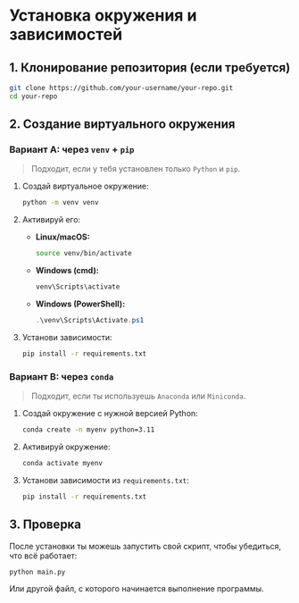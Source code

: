 
# Установка окружения и зависимостей

## 1. Клонирование репозитория (если требуется)
```bash
git clone https://github.com/your-username/your-repo.git
cd your-repo
```

## 2. Создание виртуального окружения

### Вариант A: через `venv` + `pip`
> Подходит, если у тебя установлен только `Python` и `pip`.

1. Создай виртуальное окружение:
   ```bash
   python -m venv venv
   ```

2. Активируй его:

   - **Linux/macOS:**
     ```bash
     source venv/bin/activate
     ```

   - **Windows (cmd):**
     ```cmd
     venv\Scripts\activate
     ```

   - **Windows (PowerShell):**
     ```powershell
     .\venv\Scripts\Activate.ps1
     ```

3. Установи зависимости:
   ```bash
   pip install -r requirements.txt
   ```

### Вариант B: через `conda`
> Подходит, если ты используешь `Anaconda` или `Miniconda`.

1. Создай окружение с нужной версией Python:
   ```bash
   conda create -n myenv python=3.11
   ```

2. Активируй окружение:
   ```bash
   conda activate myenv
   ```

3. Установи зависимости из `requirements.txt`:
   ```bash
   pip install -r requirements.txt
   ```

## 3. Проверка

После установки ты можешь запустить свой скрипт, чтобы убедиться, что всё работает:

```bash
python main.py
```

Или другой файл, с которого начинается выполнение программы.
